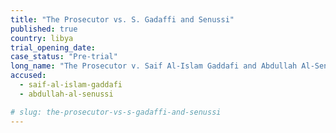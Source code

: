 ```yaml
---
title: "The Prosecutor vs. S. Gadaffi and Senussi"
published: true
country: libya
trial_opening_date:
case_status: "Pre-trial"
long_name: "The Prosecutor v. Saif Al-Islam Gaddafi and Abdullah Al-Senussi"
accused:
  - saif-al-islam-gaddafi
  - abdullah-al-senussi

# slug: the-prosecutor-vs-s-gadaffi-and-senussi
---
```


